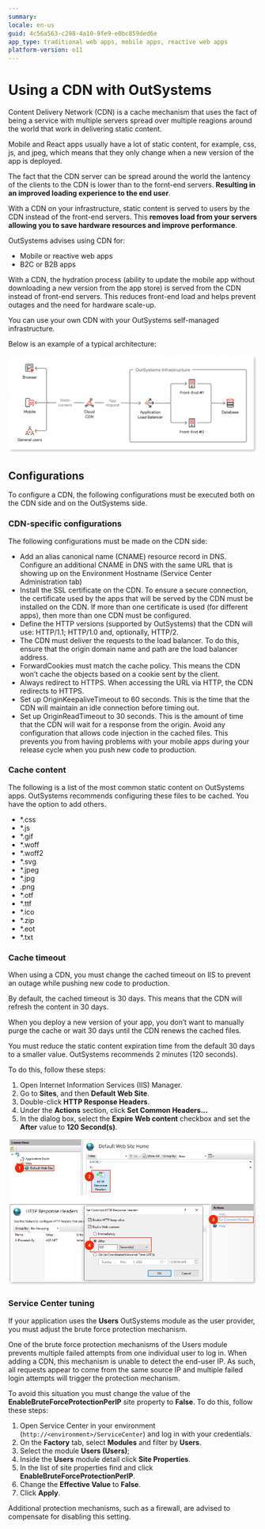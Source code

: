 ```yaml
---
summary: 
locale: en-us
guid: 4c56a563-c298-4a10-9fe9-e0bc859ded6e
app_type: traditional web apps, mobile apps, reactive web apps
platform-version: o11
---
```


# Using a CDN with OutSystems

Content Delivery Network (CDN) is a cache mechanism that uses the fact of being a service with multiple servers spread over multiple reagions around the world that work in delivering static content.

Mobile and React apps usually have a lot of static content, for example, css, js, and jpeg, which means that they only change when a new version of the app is deployed.

The fact that the CDN server can be spread around the world the lantency of the clients to the CDN is lower than to the fornt-end servers. **Resulting in an improved loading experience to the end user**.

With a CDN on your infrastructure, static content is served to users by the CDN instead of the front-end servers. This **removes load from your servers allowing you to save hardware resources and improve performance**. 

OutSystems advises using CDN for:

* Mobile or reactive web apps
* B2C or B2B apps

With a CDN, the hydration process (ability to update the mobile app without downloading a new version from the app store) is served from the CDN instead of front-end servers. This reduces front-end load and helps prevent outages and the need for hardware scale-up.

You can use your own CDN with your OutSystems self-managed infrastructure.

Below is an example of a typical architecture:

![CDN architecture](images/cdn-architecture-diag.png)

## Configurations

To configure a CDN, the following configurations must be executed both on the CDN side and on the OutSystems side.

### CDN-specific configurations

The following configurations must be made on the CDN side:

* Add an alias canonical name (CNAME) resource record in DNS. Configure an additional CNAME in DNS with the same URL that is showing up on the Environment Hostname (Service Center Administration tab)
* Install the SSL certificate on the CDN. To ensure a secure connection, the certificate used by the apps that will be served by the CDN must be installed on the CDN. If more than one certificate is used (for different apps), then more than one CDN must be configured.
* Define the HTTP versions (supported by OutSystems) that the CDN will use: HTTP/1.1; HTTP/1.0  and, optionally, HTTP/2.
* The CDN must deliver the requests to the load balancer. To do this, ensure that the origin domain name and path are the load balancer address.
* ForwardCookies must match the cache policy. This means the CDN won’t cache the objects based on a cookie sent by the client.
* Always redirect to HTTPS. When accessing the URL via HTTP, the CDN redirects to HTTPS.
* Set up OriginKeepaliveTimeout to 60 seconds. This is the time that the CDN will maintain an idle connection before timing out.
* Set up OriginReadTimeout to 30 seconds. This is the amount of time that the CDN will wait for a response from the origin.
Avoid any configuration that allows code injection in the cached files. This prevents you from having problems with your mobile apps during your release cycle when you push new code to production.

### Cache content

The following is a list of the most common static content on OutSystems apps. OutSystems recommends configuring these files to be cached. You have the option to add others.

* *.css
* *.js
* *.gif
* *.woff
* *.woff2
* *.svg
* *.jpeg
* *.jpg
* .png
* *.otf
* *.ttf
* *.ico
* *.zip
* *.eot
* *.txt

### Cache timeout

When using a CDN, you must change the cached timeout on IIS to prevent an outage while pushing new code to production. 

By default, the cached timeout is 30 days. This means that the CDN will refresh the content in 30 days. 

When you deploy a new version of your app, you don’t want to manually purge the cache or wait 30 days until the CDN renews the cached files.

You must reduce the static content expiration time from the default 30 days to a smaller value. OutSystems recommends 2 minutes (120 seconds).

To do this, follow these steps:

1. Open Internet Information Services (IIS) Manager.
1. Go to **Sites**, and then **Default Web Site**.
1. Double-click **HTTP Response Headers**.
1. Under the **Actions** section, click **Set Common Headers…** 
1. In the dialog box, select the **Expire Web content** checkbox and set the **After** value to **120 Second(s)**.

![IIS change cache timeout](images/cdn-cache-timeout-usr.png)

### Service Center tuning

If your application uses the **Users** OutSystems module as the user provider, you must adjust the brute force protection mechanism. 

One of the brute force protection mechanisms of the Users module prevents multiple failed attempts from one individual user to log in. When adding a CDN, this mechanism is unable to detect the end-user IP. As such, all requests appear to come from the same source IP and multiple failed login attempts will trigger the protection mechanism. 

To avoid this situation you must change the value of the **EnableBruteForceProtectionPerIP** site property to **False**. To do this, follow these steps:

1. Open Service Center in your environment (`http://<environment>/ServiceCenter`) and log in with your credentials.
1. On the **Factory** tab, select **Modules** and filter by **Users**.
1. Select the module **Users (Users)**;
1. Inside the **Users** module detail click **Site Properties**.
1. In the list of site properties find and click  **EnableBruteForceProtectionPerIP**.
1. Change the **Effective Value** to **False**.
1. Click **Apply**.


Additional protection mechanisms, such as a firewall, are advised to compensate for disabling this setting.

